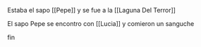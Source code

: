 Estaba el sapo [[Pepe]] y se fue a la [[Laguna Del Terror]]

El sapo Pepe se encontro con [[Lucia]] y comieron un sanguche

fin
